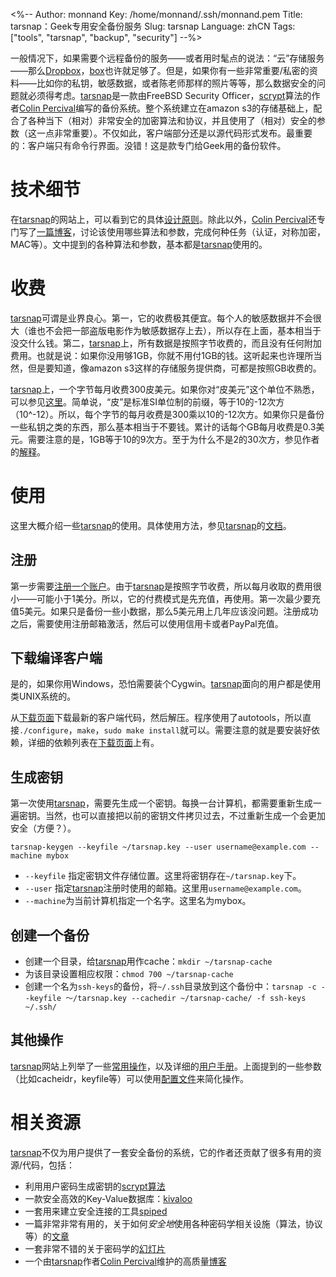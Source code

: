 <%--
Author: monnand
Key: /home/monnand/.ssh/monnand.pem
Title: tarsnap：Geek专用安全备份服务
Slug: tarsnap
Language: zhCN
Tags: ["tools", "tarsnap", "backup", "security"]
--%>

一般情况下，如果需要个远程备份的服务——或者用时髦点的说法：“云”存储服务——那么[Dropbox]，[box]也许就足够了。但是，如果你有一些非常重要/私密的资料——比如你的私钥，敏感数据，或者陈老师那样的照片等等，那么数据安全的问题就必须得考虑。[tarsnap]是一款由FreeBSD Security Officer，[scrypt]算法的作者[Colin Percival]编写的备份系统。整个系统建立在amazon s3的存储基础上，配合了各种当下（相对）非常安全的加密算法和协议，并且使用了（相对）安全的参数（这一点非常重要）。不仅如此，客户端部分还是以源代码形式发布。最重要的：客户端只有命令行界面。没错！这是款专门给Geek用的备份软件。

# 技术细节

在[tarsnap]的网站上，可以看到它的具体[设计原则](https://www.tarsnap.com/design.html)。除此以外，[Colin Percival]还专门写了[一篇博客](http://www.daemonology.net/blog/2009-06-11-cryptographic-right-answers.html)，讨论该使用哪些算法和参数，完成何种任务（认证，对称加密，MAC等）。文中提到的各种算法和参数，基本都是[tarsnap]使用的。

# 收费

[tarsnap]可谓是业界良心。第一，它的收费极其便宜。每个人的敏感数据并不会很大（谁也不会把一部盗版电影作为敏感数据存上去），所以存在上面，基本相当于没交什么钱。第二，[tarsnap]上，所有数据是按照字节收费的，而且没有任何附加费用。也就是说：如果你没用够1GB，你就不用付1GB的钱。这听起来也许理所当然，但是要知道，像amazon s3这样的存储服务提供商，可都是按照GB收费的。

[tarsnap]上，一个字节每月收费300皮美元。如果你对“皮美元”这个单位不熟悉，可以参见[这里](https://www.tarsnap.com/picoUSD-why.html)。简单说，“皮”是标准SI单位制的前缀，等于10的-12次方（10^-12）。所以，每个字节的每月收费是300乘以10的-12次方。如果你只是备份一些私钥之类的东西，那么基本相当于不要钱。累计的话每个GB每月收费是0.3美元。需要注意的是，1GB等于10的9次方。至于为什么不是2的30次方，参见作者的[解释](https://www.tarsnap.com/GB-why.html)。

# 使用

这里大概介绍一些[tarsnap]的使用。具体使用方法，参见[tarsnap]的[文档](https://www.tarsnap.com/documentation.html)。

## 注册

第一步需要[注册一个账户](https://www.tarsnap.com/register.cgi)。由于[tarsnap]是按照字节收费，所以每月收取的费用很小——可能小于1美分。所以，它的付费模式是先充值，再使用。第一次最少要充值5美元。如果只是备份一些小数据，那么5美元用上几年应该没问题。注册成功之后，需要使用注册邮箱激活，然后可以使用信用卡或者PayPal充值。

## 下载编译客户端

是的，如果你用Windows，恐怕需要装个Cygwin。[tarsnap]面向的用户都是使用类UNIX系统的。

从[下载页面](https://www.tarsnap.com/download.html)下载最新的客户端代码，然后解压。程序使用了autotools，所以直接`./configure`，`make`，`sudo make install`就可以。需要注意的就是要安装好依赖，详细的依赖列表在[下载页面](https://www.tarsnap.com/download.html)上有。

## 生成密钥

第一次使用[tarsnap]，需要先生成一个密钥。每换一台计算机，都需要重新生成一遍密钥。当然，也可以直接把以前的密钥文件拷贝过去，不过重新生成一个会更加安全（方便？）。

`tarsnap-keygen --keyfile ~/tarsnap.key --user username@example.com --machine mybox`

- `--keyfile` 指定密钥文件存储位置。这里将密钥存在`~/tarsnap.key`下。
- `--user` 指定[tarsnap]注册时使用的邮箱。这里用`username@example.com`。
- `--machine`为当前计算机指定一个名字。这里名为mybox。

## 创建一个备份

- 创建一个目录，给[tarsnap]用作cache：`mkdir ~/tarsnap-cache`
- 为该目录设置相应权限：`chmod 700 ~/tarsnap-cache`
- 创建一个名为`ssh-keys`的备份，将`~/.ssh`目录放到这个备份中：`tarsnap -c --keyfile ～/tarsnap.key --cachedir ~/tarsnap-cache/ -f ssh-keys ~/.ssh/`

## 其他操作

[tarsnap]网站上列举了一些[常用操作](https://www.tarsnap.com/usage.html)，以及详细的[用户手册](https://www.tarsnap.com/man.html)。上面提到的一些参数（比如cacheidr，keyfile等）可以使用[配置文件](https://www.tarsnap.com/man-tarsnap.conf.5.html)来简化操作。

# 相关资源

[tarsnap]不仅为用户提供了一套安全备份的系统，它的作者还贡献了很多有用的资源/代码，包括：

- 利用用户密码生成密钥的[scrypt算法](http://www.tarsnap.com/scrypt.html)
- 一款安全高效的Key-Value数据库：[kivaloo](http://www.tarsnap.com/kivaloo.html)
- 一套用来建立安全连接的工具[spiped](http://www.tarsnap.com/spiped.html)
- 一篇非常非常有用的，关于如何*安全地*使用各种密码学相关设施（算法，协议等）的[文章](http://www.daemonology.net/blog/2009-06-11-cryptographic-right-answers.html)
- 一套非常不错的关于密码学的[幻灯片](http://www.bsdcan.org/2010/schedule/attachments/135_crypto1hr.pdf)
- 一个由[tarsnap]作者[Colin Percival]维护的高质量[博客](http://www.daemonology.net/blog)

[Dropbox]: http://dropbox.com
[box]: http://box.com
[tarsnap]: https://www.tarsnap.com/index.html
[scrypt]: http://en.wikipedia.org/wiki/Scrypt
[Colin Percival]: http://www.daemonology.net/blog/
